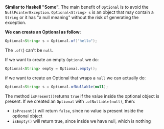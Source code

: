 **Similar to Haskell "Some".** 
The main benefit of `Optional` is to avoid the `NullPointerException`. 
`Optional<String> s` is an object that may contain a `String` or it has "a null
meaning" without the risk of generating the exception. 

**We can create an Optional as follow:**
```java
Optional<String> s = Optional.of("hello");
```
The `.of(`) can't be `null`. 

If we want to create an empty `Optional` we do: 
```java
Optional<String> empty = Optional.empty(); 
```

if we want to create an Optional that wraps a `null` we can actually do:
```java
Optional<String> s = Optional.ofNullable(null);
```

The method `isPresent()`returns `true` if the value inside the optional object is present. 
If we created an `Optional` with `.ofNullable(null)`, then: 
- `isPresent()` will return `false`, since no value is present inside the optional object
- `isEmpty()` will return true, since inside we have null, which is nothing